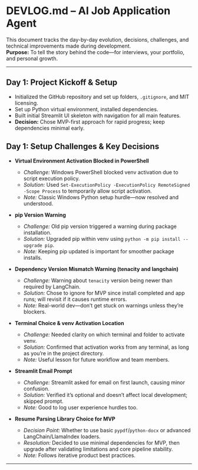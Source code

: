 # DEVLOG.md – AI Job Application Agent

This document tracks the day-by-day evolution, decisions, challenges, and technical improvements made during development.  
**Purpose:** To tell the story behind the code—for interviews, your portfolio, and personal growth.

---

## Day 1: Project Kickoff & Setup

- Initialized the GitHub repository and set up folders, `.gitignore`, and MIT licensing.
- Set up Python virtual environment, installed dependencies.
- Built initial Streamlit UI skeleton with navigation for all main features.
- **Decision:** Chose MVP-first approach for rapid progress; keep dependencies minimal early.

## Day 1: Setup Challenges & Key Decisions

- **Virtual Environment Activation Blocked in PowerShell**
  - *Challenge:* Windows PowerShell blocked venv activation due to script execution policy.
  - *Solution:* Used `Set-ExecutionPolicy -ExecutionPolicy RemoteSigned -Scope Process` to temporarily allow script activation.
  - *Note:* Classic Windows Python setup hurdle—now resolved and understood.

- **pip Version Warning**
  - *Challenge:* Old pip version triggered a warning during package installation.
  - *Solution:* Upgraded pip within venv using `python -m pip install --upgrade pip`.
  - *Note:* Keeping pip updated is important for smoother package installs.

- **Dependency Version Mismatch Warning (tenacity and langchain)**
  - *Challenge:* Warning about `tenacity` version being newer than required by LangChain.
  - *Solution:* Chose to ignore for MVP since install completed and app runs; will revisit if it causes runtime errors.
  - *Note:* Real-world dev—don’t get stuck on warnings unless they’re blockers.

- **Terminal Choice & venv Activation Location**
  - *Challenge:* Needed clarity on which terminal and folder to activate venv.
  - *Solution:* Confirmed that activation works from any terminal, as long as you’re in the project directory.
  - *Note:* Useful lesson for future workflow and team members.

- **Streamlit Email Prompt**
  - *Challenge:* Streamlit asked for email on first launch, causing minor confusion.
  - *Solution:* Verified it’s optional and doesn’t affect local development; skipped prompt.
  - *Note:* Good to log user experience hurdles too.

- **Resume Parsing Library Choice for MVP**
  - *Decision Point:* Whether to use basic `pypdf`/`python-docx` or advanced LangChain/LlamaIndex loaders.
  - *Resolution:* Decided to use minimal dependencies for MVP, then upgrade after validating limitations and core pipeline stability.
  - *Note:* Follows iterative product best practices.

---
